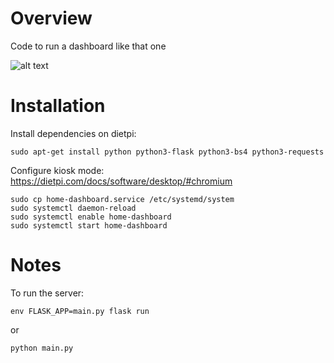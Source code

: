 # Overview
Code to run a dashboard like that one

![alt text](https://github.com/cgueret/home-dashboard/blob/master/dashboard.png?raw=true)


# Installation
Install dependencies on dietpi:
```
sudo apt-get install python python3-flask python3-bs4 python3-requests
```

Configure kiosk mode: https://dietpi.com/docs/software/desktop/#chromium

```
sudo cp home-dashboard.service /etc/systemd/system
sudo systemctl daemon-reload
sudo systemctl enable home-dashboard
sudo systemctl start home-dashboard
```

# Notes
To run the server:
```
env FLASK_APP=main.py flask run
```
or
```
python main.py
```
